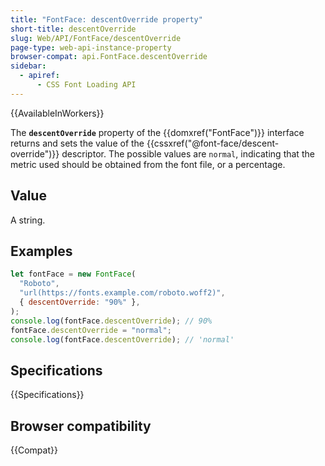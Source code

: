 ```yaml
---
title: "FontFace: descentOverride property"
short-title: descentOverride
slug: Web/API/FontFace/descentOverride
page-type: web-api-instance-property
browser-compat: api.FontFace.descentOverride
sidebar:
  - apiref:
      - CSS Font Loading API
---
```


{{AvailableInWorkers}}

The **`descentOverride`** property of the {{domxref("FontFace")}} interface returns and sets the value of the {{cssxref("@font-face/descent-override")}} descriptor.
The possible values are `normal`, indicating that the metric used should be obtained from the font file, or a percentage.

## Value

A string.

## Examples

```js
let fontFace = new FontFace(
  "Roboto",
  "url(https://fonts.example.com/roboto.woff2)",
  { descentOverride: "90%" },
);
console.log(fontFace.descentOverride); // 90%
fontFace.descentOverride = "normal";
console.log(fontFace.descentOverride); // 'normal'
```

## Specifications

{{Specifications}}

## Browser compatibility

{{Compat}}
